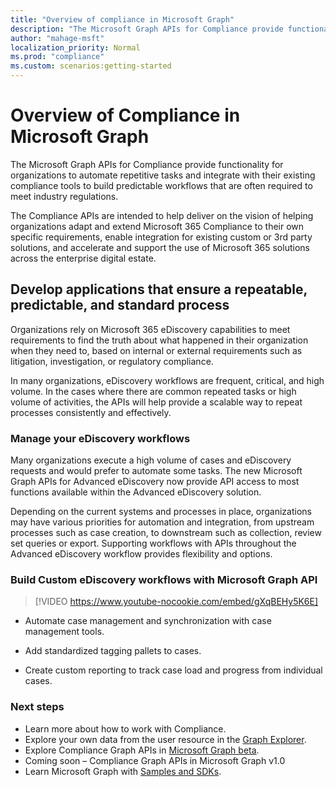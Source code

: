 ```yaml
---
title: "Overview of compliance in Microsoft Graph"
description: "The Microsoft Graph APIs for Compliance provide functionality for organizations to automate repetitive tasks and integrate with their existing compliance tools to build predictable workflows that are often required to meet industry regulations."
author: "mahage-msft"
localization_priority: Normal
ms.prod: "compliance"
ms.custom: scenarios:getting-started
---
```


# Overview of Compliance in Microsoft Graph

The Microsoft Graph APIs for Compliance provide functionality for organizations to automate repetitive tasks and integrate with their existing compliance tools to build predictable workflows that are often required to meet industry regulations.

The Compliance APIs are intended to help deliver on the vision of helping organizations adapt and extend Microsoft 365 Compliance to their own specific requirements, enable integration for existing custom or 3rd party solutions, and accelerate and support the use of Microsoft 365 solutions across the enterprise digital estate.

## Develop applications that ensure a repeatable, predictable, and standard process

Organizations rely on Microsoft 365 eDiscovery capabilities to meet requirements to find the truth about what happened in their organization when they need to, based on internal or external requirements such as litigation, investigation, or regulatory compliance.

In many organizations, eDiscovery workflows are frequent, critical, and high volume. In the cases where there are common repeated tasks or high volume of activities, the APIs will help provide a scalable way to repeat processes consistently and effectively.

### Manage your eDiscovery workflows

Many organizations execute a high volume of cases and eDiscovery requests and would prefer to automate some tasks. The new Microsoft Graph APIs for Advanced eDiscovery now provide API access to most functions available within the Advanced eDiscovery solution.

Depending on the current systems and processes in place, organizations may have various priorities for automation and integration, from upstream processes such as case creation, to downstream such as collection, review set queries or export. Supporting workflows with APIs throughout the Advanced eDiscovery workflow provides flexibility and options.

### Build Custom eDiscovery workflows with Microsoft Graph API

> [!VIDEO https://www.youtube-nocookie.com/embed/gXqBEHy5K6E]

- Automate case management and synchronization with case management tools.

- Add standardized tagging pallets to cases.

- Create custom reporting to track case load and progress from individual cases.

### Next steps

- Learn more about how to work with Compliance.
- Explore your own data from the user resource in the [Graph Explorer](https://developer.microsoft.com/graph/graph-explorer).
- Explore Compliance Graph APIs in [Microsoft Graph beta](https://docs.microsoft.com/graph/api/resources/complianceapioverview?view=graph-rest-beta&preserve-view=true).
- Coming soon – Compliance Graph APIs in Microsoft Graph v1.0
- Learn Microsoft Graph with [Samples and SDKs](https://developer.microsoft.com/graph/gallery/?filterBy=Samples,SDKs).
